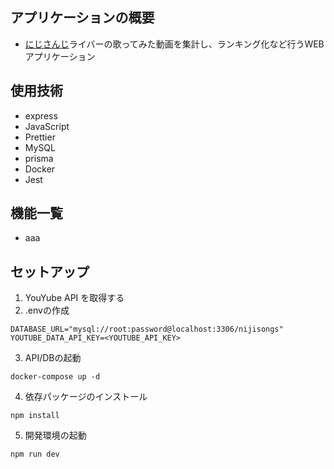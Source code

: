 ## アプリケーションの概要
- [にじさんじ](https://www.nijisanji.jp/members)ライバーの歌ってみた動画を集計し、ランキング化など行うWEBアプリケーション
## 使用技術
- express
- JavaScript
- Prettier
- MySQL
- prisma
- Docker
- Jest
## 機能一覧
- aaa
## セットアップ
1. YouYube API を取得する
2. .envの作成
```
DATABASE_URL="mysql://root:password@localhost:3306/nijisongs"
YOUTUBE_DATA_API_KEY=<YOUTUBE_API_KEY>
```
3. API/DBの起動
```
docker-compose up -d
```
4. 依存パッケージのインストール
```
npm install
```
5. 開発環境の起動
```
npm run dev
```
